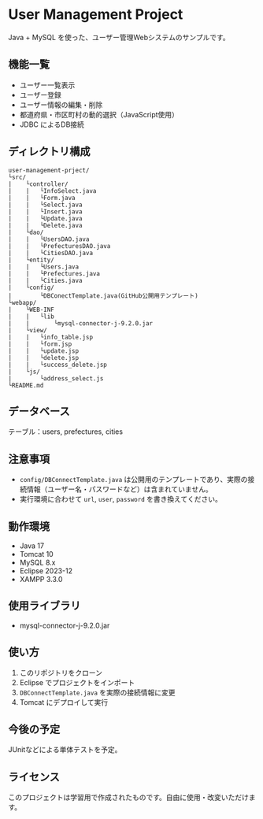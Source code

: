 # User Management Project

Java + MySQL を使った、ユーザー管理Webシステムのサンプルです。

## 機能一覧

- ユーザー一覧表示
- ユーザー登録
- ユーザー情報の編集・削除
- 都道府県・市区町村の動的選択（JavaScript使用）
- JDBC によるDB接続

## ディレクトリ構成
```
user-management-prject/
└src/
|    └controller/
|    |   └InfoSelect.java
|    |   └Form.java
|    |   └Select.java
|    |   └Insert.java
|    |   └Update.java
|    |   └Delete.java
|    └dao/
|    |   └UsersDAO.java
|    |   └PrefecturesDAO.java
|    |   └CitiesDAO.java
|    └entity/
|    |   └Users.java
|    |   └Prefectures.java
|    |   └Cities.java
|    └config/
|        └DBConectTemplate.java(GitHub公開用テンプレート)
└webapp/
|    └WEB-INF
|    |   └lib
|    |       └mysql-connector-j-9.2.0.jar
|    └view/
|    |   └info_table.jsp
|    |   └form.jsp
|    |   └update.jsp
|    |   └delete.jsp
|    |   └success_delete.jsp
|    └js/
|        └address_select.js
└README.md
```
## データベース
 テーブル：users, prefectures, cities

## 注意事項

- `config/DBConnectTemplate.java` は公開用のテンプレートであり、実際の接続情報（ユーザー名・パスワードなど）は含まれていません。
- 実行環境に合わせて `url`, `user`, `password` を書き換えてください。

## 動作環境

- Java 17
- Tomcat 10
- MySQL 8.x
- Eclipse 2023-12
- XAMPP 3.3.0

## 使用ライブラリ

- mysql-connector-j-9.2.0.jar

## 使い方

1. このリポジトリをクローン
2. Eclipse でプロジェクトをインポート
3. `DBConnectTemplate.java` を実際の接続情報に変更
4. Tomcat にデプロイして実行

## 今後の予定
JUnitなどによる単体テストを予定。

## ライセンス

このプロジェクトは学習用で作成されたものです。自由に使用・改変いただけます。
